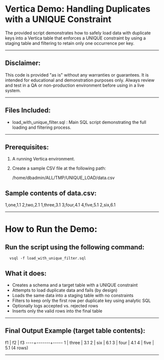 
# Vertica Demo: Handling Duplicates with a UNIQUE Constraint

The provided script demonstrates how to safely load data with duplicate keys into a Vertica table that enforces a UNIQUE constraint by using a staging table and filtering to retain only one occurrence per key.

------------------------------------------------------------------

## Disclaimer:

This code is provided "as is" without any warranties or guarantees. 
It is intended for educational and demonstration purposes only. 
Always review and test in a QA or non-production environment before using in a live system.

------------------------------------------------------------------

## Files Included:

- load_with_unique_filter.sql   : Main SQL script demonstrating the full loading and filtering process.

------------------------------------------------------------------

## Prerequisites:

1. A running Vertica environment.
2. Create a sample CSV file at the following path:

   /home/dbadmin/ALL/TMP/UNIQUE_LOAD/data.csv

## Sample contents of data.csv:

1,one,1.1
2,two,2.1
1,three,3.1
3,four,4.1
4,five,5.1
2,six,6.1

------------------------------------------------------------------

# How to Run the Demo:

## Run the script using the following command:
```
  vsql -f load_with_unique_filter.sql
```

## What it does:
- Creates a schema and a target table with a UNIQUE constraint
- Attempts to load duplicate data and fails (by design)
- Loads the same data into a staging table with no constraints
- Filters to keep only the first row per duplicate key using analytic SQL
- Optionally logs accepted vs. rejected rows
- Inserts only the valid rows into the final table

------------------------------------------------------------------

## Final Output Example (target table contents):

 f1 |  f2   | f3
----+-------+-----
  1 | three | 3.1
  2 | six   | 6.1
  3 | four  | 4.1
  4 | five  | 5.1
(4 rows)

------------------------------------------------------------------
